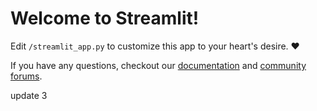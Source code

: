 # Welcome to Streamlit!

Edit `/streamlit_app.py` to customize this app to your heart's desire. :heart:

If you have any questions, checkout our [documentation](https://docs.streamlit.io) and [community
forums](https://discuss.streamlit.io).

update 3
